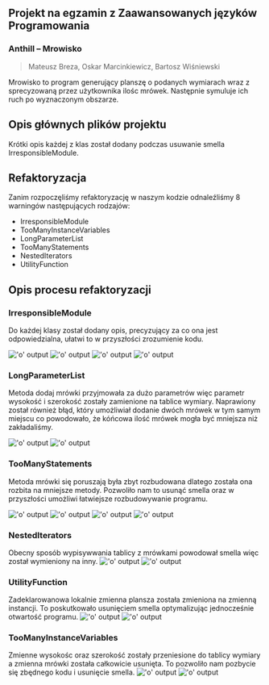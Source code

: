 
## Projekt na egzamin z Zaawansowanych języków Programowania
### Anthill – Mrowisko
> Mateusz Breza, Oskar Marcinkiewicz, Bartosz Wiśniewski

Mrowisko to program generujący planszę o podanych wymiarach wraz z sprecyzowaną przez użytkownika ilośc mrówek. Następnie symuluje ich ruch po wyznaczonym obszarze.


## Opis głównych plików projektu

Krótki opis każdej z klas został dodany podczas usuwanie smella IrresponsibleModule.

## Refaktoryzacja

Zanim rozpoczęliśmy refaktoryzację w naszym kodzie odnaleźliśmy 8 warningów następujących rodzajów:
- IrresponsibleModule
- TooManyInstanceVariables
- LongParameterList
- TooManyStatements
- NestedIterators
- UtilityFunction




## Opis procesu refaktoryzacji

### IrresponsibleModule

Do każdej klasy został dodany opis, precyzujący za co ona jest odpowiedzialna, ułatwi to w przyszłości zrozumienie kodu.

!['o' output](https://i.imgur.com/m1eYaEZ.png)
!['o' output](https://i.imgur.com/cQ0UTrD.png)
!['o' output](https://i.imgur.com/6bKRrl4.png)
!['o' output](https://i.imgur.com/qW5GEPh.png)

### LongParameterList

Metoda dodaj mrówki przyjmowała za dużo parametrów więc parametr wysokość i szerokość zostały zamienione na tablice wymiary.
Naprawiony został również błąd, który umożliwiał dodanie dwóch mrówek w tym samym miejscu co powodowało, że kóńcowa ilość mrówek mogła być mniejsza niż zakładaliśmy.

!['o' output](https://i.imgur.com/AtD5Jhg.png)
!['o' output](https://i.imgur.com/XBym7nV.png)


### TooManyStatements

Metoda mrówki się poruszają była zbyt rozbudowana dlatego została ona rozbita na mniejsze metody. Pozwoliło nam to usunąć smella oraz w przyszłości umożliwi łatwiejsze rozbudowywanie programu.

!['o' output](https://i.imgur.com/aJO9x78.png)
!['o' output](https://i.imgur.com/yJvETmE.png)
!['o' output](https://i.imgur.com/N9u2YrS.png)
!['o' output](https://i.imgur.com/t3iF9Ao.png)


### NestedIterators

Obecny sposób wypisywwania tablicy z mrówkami powodował smella więc został wymieniony na inny.
!['o' output](https://i.imgur.com/nQ4a9Ze.png)
!['o' output](https://i.imgur.com/tV9dgdS.png)
### UtilityFunction

Zadeklarowanowa lokalnie zmienna plansza została zmieniona na zmienną instancji. To poskutkowało usunięciem smella optymalizując jednocześnie otwartość programu.
!['o' output](https://i.imgur.com/nUDBCYF.png)
!['o' output](https://i.imgur.com/XohrsVE.png)

### TooManyInstanceVariables

Zmienne wysokośc oraz szerokość zostały przeniesione do tablicy wymiary a zmienna mrówki została całkowicie usunięta. To pozwoliło nam pozbycie się zbędnego kodu i usunięcie smella. 
!['o' output](https://i.imgur.com/pghsX4k.png)
!['o' output](https://i.imgur.com/eNeoeYF.png)
